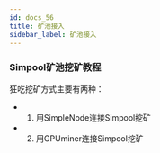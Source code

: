 ```yaml
---
id: docs_56
title: 矿池接入
sidebar_label: 矿池接入
---
```


### Simpool矿池挖矿教程

狂吃挖矿方式主要有两种：

- 1. 用SimpleNode连接Simpool挖矿
- 2. 用GPUminer连接Simpool挖矿





